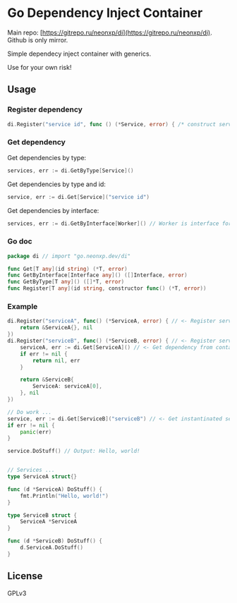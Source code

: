 # Go Dependency Inject Container

Main repo: [https://gitrepo.ru/neonxp/di](https://gitrepo.ru/neonxp/di). Github is only mirror.

Simple dependecy inject container with generics.

Use for your own risk!

## Usage

### Register dependency

```go
di.Register("service id", func () (*Service, error) { /* construct service */ })
```

### Get dependency

Get dependencies by type:

```go
services, err := di.GetByType[Service]()
```

Get dependencies by type and id:
```go
service, err := di.Get[Service]("service id")
```

Get dependencies by interface:
```go
services, err := di.GetByInterface[Worker]() // Worker is interface for many workers
```

### Go doc

```go
package di // import "go.neonxp.dev/di"

func Get[T any](id string) (*T, error)
func GetByInterface[Interface any]() ([]Interface, error)
func GetByType[T any]() ([]*T, error)
func Register[T any](id string, constructor func() (*T, error))
```

### Example

```go
di.Register("serviceA", func() (*ServiceA, error) { // <- Register service A
    return &ServiceA{}, nil
})
di.Register("serviceB", func() (*ServiceB, error) { // <- Register service B, that depends from service A
    serviceA, err := di.Get[ServiceA]() // <- Get dependency from container by type
    if err != nil {
        return nil, err
    }

    return &ServiceB{
        ServiceA: serviceA[0],
    }, nil
})

// Do work ...
service, err := di.Get[ServiceB]("serviceB") // <- Get instantinated service B
if err != nil {
    panic(err)
}

service.DoStuff() // Output: Hello, world!


// Services ...
type ServiceA struct{}

func (d *ServiceA) DoStuff() {
	fmt.Println("Hello, world!")
}

type ServiceB struct {
	ServiceA *ServiceA
}

func (d *ServiceB) DoStuff() {
	d.ServiceA.DoStuff()
}

```

## License

GPLv3
